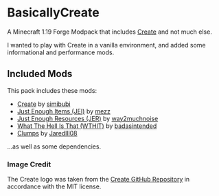 # BasicallyCreate

A Minecraft 1.19 Forge Modpack that includes [Create](https://www.curseforge.com/minecraft/mc-mods/create) and not much else.

I wanted to play with Create in a vanilla environment, and added some informational and performance mods.

## Included Mods

This pack includes these mods:

* [Create](https://www.curseforge.com/minecraft/mc-mods/create) by [simibubi](https://www.curseforge.com/members/simibubi)
* [Just Enough Items (JEI)](https://www.curseforge.com/minecraft/mc-mods/jei) by [mezz](https://www.curseforge.com/members/mezz)
* [Just Enough Resources (JER)](https://www.curseforge.com/minecraft/mc-mods/just-enough-resources-jer) by [way2muchnoise](https://www.curseforge.com/members/way2muchnoise)
* [What The Hell Is That (WTHIT)](https://www.curseforge.com/minecraft/mc-mods/wthit-forge) by [badasintended](https://www.curseforge.com/members/badasintended)
* [Clumps](https://www.curseforge.com/minecraft/mc-mods/clumps) by [Jaredlll08](https://www.curseforge.com/members/jaredlll08)

...as well as some dependencies.

### Image Credit

The Create logo was taken from the [Create GitHub Repository](https://github.com/Creators-of-Create/Create) in accordance with the MIT license.
